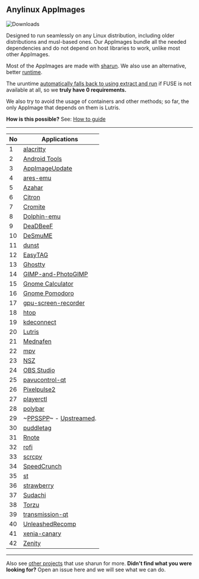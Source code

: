 ## **Anylinux AppImages**

![Downloads](https://img.shields.io/endpoint?url=https://cdn.jsdelivr.net/gh/pkgforge-dev/Anylinux-AppImages@main/.github/badge.json)

Designed to run seamlessly on any Linux distribution, including older distributions and musl-based ones. Our AppImages bundle all the needed dependencies and do not depend on host libraries to work, unlike most other AppImages.

Most of the AppImages are made with [sharun](https://github.com/VHSgunzo/sharun). We also use an alternative, better [runtime](https://github.com/VHSgunzo/uruntime).

The uruntime [automatically falls back to using extract and run](https://github.com/VHSgunzo/uruntime?tab=readme-ov-file#built-in-configuration) if FUSE is not available at all, so we **truly have 0 requirements.**

We also try to avoid the usage of containers and other methods; so far, the only AppImage that depends on them is Lutris.

**How is this possible?** See: [How to guide](https://github.com/pkgforge-dev/Anylinux-AppImages/blob/main/HOW-TO-MAKE-THESE.md)

---

| No  | Applications                                                                                                             |
| --- | ------------------------------------------------------------------------------------------------------------------------ |
| 1   | [alacritty](https://github.com/pkgforge-dev/alacritty-AppImage)                                                          |
| 2   | [Android Tools](https://github.com/pkgforge-dev/android-tools-AppImage)                                                  |
| 3   | [AppImageUpdate](https://github.com/pkgforge-dev/AppImageUpdate-Enhanced-Edition)                                        |
| 4   | [ares-emu](https://github.com/pkgforge-dev/ares-emu-appimage)                                                            |
| 5   | [Azahar](https://github.com/pkgforge-dev/Azahar-AppImage-Enhanced)                                                       |
| 6   | [Citron](https://github.com/pkgforge-dev/Citron-AppImage)                                                                |
| 7   | [Cromite](https://github.com/pkgforge-dev/Cromite-AppImage)                                                              |
| 8   | [Dolphin-emu](https://github.com/pkgforge-dev/Dolphin-emu-AppImage)                                                      |
| 9   | [DeaDBeeF](https://github.com/pkgforge-dev/DeaDBeeF-AppImage)                                                            |
| 10  | [DeSmuME](https://github.com/pkgforge-dev/DeSmuME-AppImage)                                                              |
| 11  | [dunst](https://github.com/pkgforge-dev/dunst-AppImage)                                                                  |
| 12  | [EasyTAG](https://github.com/pkgforge-dev/EasyTAG-AppImage)                                                              |
| 13  | [Ghostty](https://github.com/pkgforge-dev/ghostty-appimage)                                                              |
| 14  | [GIMP-and-PhotoGIMP](https://github.com/pkgforge-dev/GIMP-and-PhotoGIMP-AppImage)                                        |
| 15  | [Gnome Calculator](https://github.com/pkgforge-dev/Gnome-Calculator-AppImage)                                            |
| 16  | [Gnome Pomodoro](https://github.com/pkgforge-dev/gnome-pomodoro-appimage)                                                |
| 17  | [gpu-screen-recorder](https://github.com/pkgforge-dev/gpu-screen-recorder-AppImage)                                      |
| 18  | [htop](https://github.com/pkgforge-dev/htop-AppImage)                                                                    |
| 19  | [kdeconnect](https://github.com/pkgforge-dev/kdeconnect-AppImage)                                                        |
| 20  | [Lutris](https://github.com/pkgforge-dev/Lutris-AppImage)                                                                |
| 21  | [Mednafen](https://github.com/pkgforge-dev/mednafen-appimage)                                                            |
| 22  | [mpv](https://github.com/pkgforge-dev/mpv-AppImage)                                                                      |
| 23  | [NSZ](https://github.com/pkgforge-dev/NSZ-AppImage)                                                                      |
| 24  | [OBS Studio](https://github.com/pkgforge-dev/OBS-Studio-AppImage)                                                        |
| 25  | [pavucontrol-qt](https://github.com/pkgforge-dev/pavucontrol-qt-AppImage)                                                |
| 26  | [Pixelpulse2](https://github.com/pkgforge-dev/Pixelpulse2-AppImage)                                                      |
| 27  | [playerctl](https://github.com/pkgforge-dev/playerctl-AppImage)                                                          |
| 28  | [polybar](https://github.com/pkgforge-dev/polybar-AppImage)                                                              |
| 29  | ~[PPSSPP](https://github.com/pkgforge-dev/PPSSPP-AppImage)~ - [Upstreamed](https://github.com/hrydgard/ppsspp/releases). |
| 30  | [puddletag](https://github.com/pkgforge-dev/puddletag-AppImage)                                                          |
| 31  | [Rnote](https://github.com/pkgforge-dev/Rnote-AppImage)                                                                  |
| 32  | [rofi](https://github.com/pkgforge-dev/rofi-AppImage)                                                                    |
| 33  | [scrcpy](https://github.com/pkgforge-dev/scrcpy-AppImage)                                                                |
| 34  | [SpeedCrunch](https://github.com/pkgforge-dev/SpeedCrunch-AppImage)                                                      |
| 35  | [st](https://github.com/pkgforge-dev/st-AppImage)                                                                        |
| 36  | [strawberry](https://github.com/pkgforge-dev/strawberry-AppImage)                                                        |
| 37  | [Sudachi](https://github.com/pkgforge-dev/Sudachi-AppImage)                                                              |
| 38  | [Torzu](https://github.com/pkgforge-dev/Torzu-AppImage)                                                                  |
| 39  | [transmission-qt](https://github.com/pkgforge-dev/transmission-qt-AppImage)                                              |
| 40  | [UnleashedRecomp](https://github.com/pkgforge-dev/UnleashedRecomp-AppImage)                                              |
| 41  | [xenia-canary](https://github.com/pkgforge-dev/xenia-canary-AppImage)                                                    |
| 42  | [Zenity](https://github.com/pkgforge-dev/Zenity-GTK3-AppImage)                                                           |

---

Also see [other projects](https://github.com/VHSgunzo/sharun?tab=readme-ov-file#projects-that-use-sharun) that use sharun for more. **Didn't find what you were looking for?** Open an issue here and we will see what we can do.
